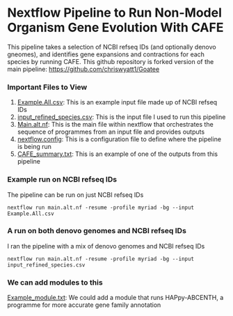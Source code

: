 # Nextflow Pipeline to Run Non-Model Organism Gene Evolution With CAFE
This pipeline takes a selection of NCBI refseq IDs (and optionally denovo gneomes), and identifies gene expansions and contractions for each species by running CAFE. 
This github repository is forked version of the main pipeline: https://github.com/chriswyatt1/Goatee 

### Important Files to View
1) [Example.All.csv](https://github.com/lewisrevely/Goatee/blob/main/example.csv): This is an example input file made up of NCBI refseq IDs
2) [input_refined_species.csv](https://github.com/lewisrevely/Goatee/blob/main/Refined_species.csv): This is the input file I used to run this pipeline
3) [Main.alt.nf](https://github.com/lewisrevely/Goatee/blob/main/main.alt.nf): This is the main file within nextflow that orchestrates the sequence of programmes from an input file and provides outputs
4) [nextflow.config](https://github.com/lewisrevely/Goatee/edit/main/nextflow.config): This is a configuration file to define where the pipeline is being run
5) [CAFE_summary.txt](https://github.com/lewisrevely/Goatee/blob/main/CAFE_summary.txt): This is an example of one of the outputs from this pipeline




### Example run on NCBI refseq IDs
The pipeline can be run on just NCBI refseq IDs 

```
nextflow run main.alt.nf -resume -profile myriad -bg --input Example.All.csv 
```
### A run on both denovo genomes and NCBI refseq IDs 
I ran the pipeline with a mix of denovo genomes and NCBI refseq IDs 
```
nextflow run main.alt.nf -resume -profile myriad -bg --input input_refined_species.csv
```

### We can add modules to this 
[Example_module.txt](https://github.com/lewisrevely/Goatee/blob/main/example_module.txt): We could add a module that runs HAPpy-ABCENTH, a programme for more accurate gene family annotation
